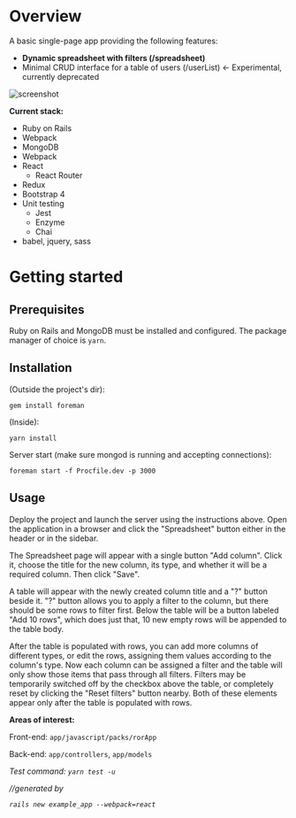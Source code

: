 # Overview
A basic single-page app providing the following features:
* **Dynamic spreadsheet with filters              (/spreadsheet)**
* Minimal CRUD interface for a table of users   (/userList)   <- Experimental, currently deprecated

![screenshot](https://screenshotscdn.firefoxusercontent.com/images/a400338d-dd53-426d-8961-2d32ec14dad6.png)

**Current stack:**
* Ruby on Rails
* Webpack
* MongoDB
* Webpack
* React
  * React Router
* Redux
* Bootstrap 4
* Unit testing
  * Jest
  * Enzyme
  * Chai
* babel, jquery, sass

# Getting started

## Prerequisites

Ruby on Rails and MongoDB must be installed and configured. The package manager of choice is `yarn`.

## Installation

(Outside the project's dir):

`gem install foreman`

(Inside):

`yarn install`

Server start (make sure mongod is running and accepting connections):

`foreman start -f Procfile.dev -p 3000`

## Usage

Deploy the project and launch the server using the instructions above. Open the application in a browser and click the "Spreadsheet" button either in the header or in the sidebar.

The Spreadsheet page will appear with a single button "Add column".
Click it, choose the title for the new column, its type, and whether it will be a required column.
Then click "Save".

A table will appear with the newly created column title and a "?" button beside it.
"?" button allows you to apply a filter to the column, but there should be some rows to filter first.
Below the table will be a button labeled "Add 10 rows", which does just that, 10 new empty rows will be appended to the table body.

After the table is populated with rows, you can add more columns of different types, or edit the rows, assigning them values according to the column's type.
Now each column can be assigned a filter and the table will only show those items that pass through all filters.
Filters may be temporarily switched off by the checkbox above the table, or completely reset by clicking the "Reset filters" button nearby.
Both of these elements appear only after the table is populated with rows.

**Areas of interest:**

Front-end:    `app/javascript/packs/rorApp`

Back-end:     `app/controllers`, `app/models`



*Test command: `yarn test -u`*

*//generated by*

*`rails new example_app --webpack=react`*
